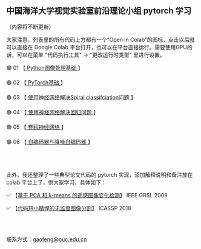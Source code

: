## 中国海洋大学视觉实验室前沿理论小组 pytorch 学习

（内容将不断更新）

大家注意，列表里的所有代码上方都有一个“Open in Colab”的图标，点击以后就可以直接在 Google Colab 平台打开，也可以在平台直接运行。需要使用GPU的话，可以在菜单 "代码执行工具"  → "更改运行时类型" 里进行设置。



🟢 01  【[ Python图像处理基础 ](https://github.com/OUCTheoryGroup/colab_demo/blob/master/01_Image_Processing.ipynb)】

🟢 02  【[ PyTorch基础 ](https://github.com/OUCTheoryGroup/colab_demo/blob/master/02_Pytorch_Basic.ipynb)】

🟢 03  【[ 使用神经网络解决Spiral classifciation问题 ](https://github.com/OUCTheoryGroup/colab_demo/blob/master/03_Spiral_Classification.ipynb)】

🟢 04  【[ 使用神经网络解决回归问题 ](https://github.com/OUCTheoryGroup/colab_demo/blob/master/04_Regression.ipynb)】

🟢 05  【[ 卷积神经网络 ](https://github.com/OUCTheoryGroup/colab_demo/blob/master/05_ConvNet.ipynb)】

🟢 06  【[ 自编码器与降噪自编码器 ](https://github.com/OUCTheoryGroup/colab_demo/blob/master/06_Autoencoder.ipynb)】



<br><br>

此外，我还整理了一些典型论文代码的 pytorch 实现，添加解释说明和备注放在 colab 平台上了，供大家学习，具体如下：

✅ 【[基于 PCA 和 k-means 的遥感图像变化检测](https://github.com/OUCTheoryGroup/colab_demo/blob/master/Change_detection_PCA_KM.ipynb)】 IEEE GRSL 2009

✅ 【[代码短小精悍的无监督图像分割](https://github.com/OUCTheoryGroup/colab_demo/blob/master/Unsupervised_Segmentation.ipynb)】 ICASSP 2018



<br><br>

联系方式：gaofeng@ouc.edu.cn